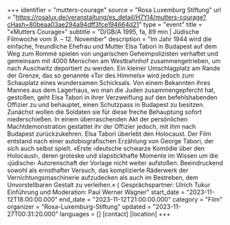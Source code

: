 +++
identifier = "mutters-courage"
source = "Rosa Luxemburg Stiftung"
url = "https://rosalux.de/veranstaltung/es_detail/H7YI4/mutters-courage?cHash=80beaa03ae294a94dff3fce194664d21"
type = "event"
title = "«Mutters Courage»"
subtitle = "D/GB/A 1995, fa, 89 min | Jüdische Filmwoche  vom 9. – 12. November"
description = "Im Jahr 1944 wird die einfache, freundliche Ehefrau und Mutter Elsa Tabori in Budapest auf dem Weg zum Rommé spielen von ungarischen Geheimpolizisten verhaftet und gemeinsam mit 4000 Menschen am Westbahnhof zusammengetrieben, um nach Auschwitz deportiert zu werden. Ein kleiner Umschlagplatz am Rande der Grenze, das so genannte «Tor des Himmels» wird jedoch zum Schauplatz eines wundersamen Schicksals. Von einem Bekannten ihres Mannes aus dem Lagerhaus, wo man die Juden zusammengepfercht hat, gestoßen, geht Elsa Tabori in ihrer Verzweiflung auf den befehlshabenden Offizier zu und behauptet, einen Schutzpass in Budapest zu besitzen. Zunächst wollen die Soldaten sie für diese freche Behauptung sofort niederschießen. In einem überraschenden Akt der persönlichen Machtdemonstration gestattet ihr der Offizier jedoch, mit ihm nach Budapest zurückzukehren. Elsa Tabori überlebt den Holocaust.
Der Film entstand nach einer autobiografischen Erzählung von George Tabori, der sich auch selbst spielt. 
«Erste ‹deutsche schwarze Komödie über den Holocaust›, deren groteske und slapstickhafte Momente im Wissen um die ‹jüdische› Autorenschaft der Vorlage nicht weiter aufstoßen. Beeindruckend sowohl als ernsthafter Versuch, das komplizierte Räderwerk der Vernichtungsmaschinerie aufzudecken als auch im Bestreben, dem Unvorstellbaren Gestalt zu verleihen.» (
Gesprächspartner: Ulrich Tukur
Einführung und Moderation: Paul Werner Wagner"
start_date = "2023-11-12T18:00:00.000"
end_date = "2023-11-12T21:00:00.000"
category = "Film"
organizer = "Rosa-Luxemburg-Stiftung"
updated = "2023-11-27T00:31:20.000"
languages = []
[contact]
[location]
+++